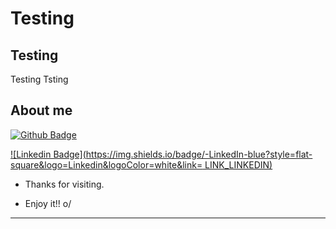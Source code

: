 # Testing
 

## Testing

Testing
Tsting
 

## About me

[![Github Badge](https://img.shields.io/badge/Hide%20It-She%20knows-yellow)](https://www.google.com)

[![Linkedin Badge](https://img.shields.io/badge/-LinkedIn-blue?style=flat-square&logo=Linkedin&logoColor=white&link= LINK_LINKEDIN)]( LINK_LINKEDIN)


- Thanks for visiting.

- Enjoy it!! o/

----------------------------------------------------------------------------------
